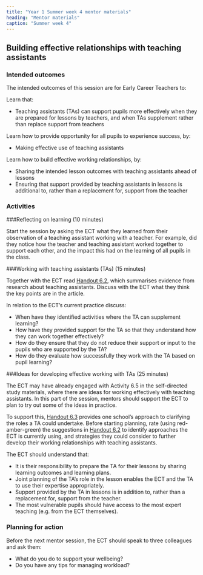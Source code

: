 ```yaml
---
title: "Year 1 Summer week 4 mentor materials"
heading: "Mentor materials"
caption: "Summer week 4"
---
```



## Building effective relationships with teaching assistants

### Intended outcomes

The intended outcomes of this session are for Early Career Teachers to: 

Learn that:

- Teaching assistants (TAs) can support pupils more effectively when they are prepared for lessons by teachers, and when TAs supplement rather than replace support from teachers

Learn how to provide opportunity for all pupils to experience success, by:

- Making effective use of teaching assistants

Learn how to build effective working relationships, by: 

- Sharing the intended lesson outcomes with teaching assistants ahead of lessons
- Ensuring that support provided by teaching assistants in lessons is additional to, rather than a replacement for, support from the teacher                                                                                                                                                                                                                                                                                                                                                                                                                                                                                           

### Activities

###Reflecting on learning (10 minutes)

Start the session by asking the ECT what they learned from their observation of a teaching assistant working with a teacher. For example, did they notice how the teacher and teaching assistant worked together to support each other, and the impact this had on the learning of all pupils in the class.
                                                                                                                                                                                                                                                                                                                                                                                                                                                                                                                                                                                                                                                                                                                                                                                                                                                                                        
###Working with teaching assistants (TAs) (15 minutes)

Together with the ECT read [Handout 6.2](/assets/materials/edt-Block-6-mentor-handout-6.2.pdf), which summarises evidence from research about teaching assistants. Discuss with the ECT what they think the key points are in the article.

In relation to the ECT’s current practice discuss:

- When have they identified activities where the TA can supplement learning?
- How have they provided support for the TA so that they understand how they can work together effectively?
- How do they ensure that they do not reduce their support or input to the pupils who are supported by the TA?
- How do they evaluate how successfully they work with the TA based on pupil learning?                                                                                                                                                                                                                                                                                                                                                                                                                                                                                                                    

###Ideas for developing effective working with TAs (25 minutes)

The ECT may have already engaged with Activity 6.5 in the self-directed study materials, where there are ideas for working effectively with teaching assistants. In this part of the session, mentors should support the ECT to plan to try out some of the ideas in practice.

To support this, [Handout 6.3](/assets/materials/edt-Block-6-mentor-handout-6.3.pdf) provides one school’s approach to clarifying the roles a TA could undertake. Before starting planning, rate (using red-amber-green) the suggestions in [Handout 6.2](/assets/materials/edt-Block-6-mentor-handout-6.2.pdf) to identify approaches the ECT is currently using, and strategies they could consider to further develop their working relationships with teaching assistants. 

The ECT should understand that:

- It is their responsibility to prepare the TA for their lessons by sharing learning outcomes and learning plans.
- Joint planning of the TA’s role in the lesson enables the ECT and the TA to use their expertise appropriately.
- Support provided by the TA in lessons is in addition to, rather than a replacement for, support from the teacher.
- The most vulnerable pupils should have access to the most expert teaching (e.g. from the ECT themselves).

### Planning for action

Before the next mentor session, the ECT should speak to three colleagues and ask them:

- What do you do to support your wellbeing?
- Do you have any tips for managing workload?                                                                                                                                                                                                                                                                                                                                                                                                                                                                                                                                                                                                                                                                                                                                                                                                                                                                                                                                                                                                             

